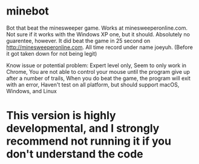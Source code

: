 # minebot

Bot that beat the minesweeper game. Works at minesweeperonline.com. Not sure if it works with the Windows XP one, but it should. Absolutely no guarentee, however.
It did beat the game in 25 second on http://minesweeperonline.com. All time record under name joeyuh. (Before it got taken down for not being legit)

Know issue or potential problem:
Expert level only,
Seem to only work in Chrome, 
You are not able to control your mouse until the program give up after a number of trails,
When you do beat the game, the program will exit with an error,
Haven't test on all platform, but should support macOS, Windows, and Linux

# This version is highly developmental, and I strongly recommend not running it if you don't understand the code
